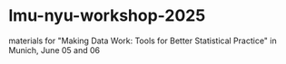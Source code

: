 # lmu-nyu-workshop-2025
materials for "Making Data Work: Tools for Better Statistical Practice" in Munich, June 05 and 06
